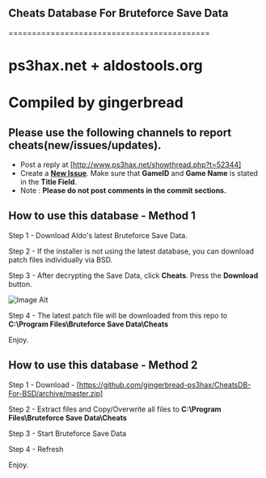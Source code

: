 ## Cheats Database For Bruteforce Save Data
===========================================

ps3hax.net + aldostools.org
===========================

Compiled by gingerbread
=======================

Please use the following channels to report cheats(new/issues/updates).
-----------------------------------------------------------------------
- Post a reply at [http://www.ps3hax.net/showthread.php?t=52344]
- Create a [__New Issue__](https://github.com/gingerbread-ps3hax/CheatsDB-For-BSD/issues). Make sure that __GameID__ and __Game Name__ is stated in the __Title Field__.
- Note : __Please do not post comments in the commit sections.__


How to use this database - Method 1
-----------------------------------

Step 1 - Download Aldo's latest Bruteforce Save Data.

Step 2 - If the installer is not using the latest database, you can download patch files individually via BSD.

Step 3 - After decrypting the Save Data, click __Cheats__. Press the __Download__ button.

![Image Alt](http://oi52.tinypic.com/2ewczsy.jpg)

Step 4 - The latest patch file will be downloaded from this repo to __C:\Program Files\Bruteforce Save Data\Cheats__

Enjoy.

How to use this database - Method 2
-----------------------------------

Step 1 - Download - [https://github.com/gingerbread-ps3hax/CheatsDB-For-BSD/archive/master.zip]

Step 2 - Extract files and Copy/Overwrite all files to __C:\Program Files\Bruteforce Save Data\Cheats__

Step 3 - Start Bruteforce Save Data

Step 4 - Refresh

Enjoy.